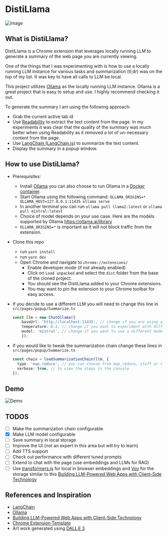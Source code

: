 # DistiLlama

![image](public/icon-128.png)

## What is DistiLlama?

DistiLlama is a Chrome extension that leverages locally running LLM to generate a summary of the web page you are currently viewing.

One of the things that I was experimenting with is how to use a locally running LLM instance for various tasks and summarization (tl;dr) was on the top of my list. It was key to have all calls to LLM be local.

This project utilizes [Ollama](https://ollama.ai/) as the locally running LLM instance. Ollama is a great project that is easy to setup and use. I highly recommend checking it out.

To generate the summary I am using the following approach:

* Grab the current active tab id
* Use [Readability](https://github.com/mozilla/readability) to extract the text content from the page. In my experiments it was clear that the quality of the summary was much better when using Readability as it removed a lot of un-necessary content from the page.
* Use [LangChain (LangChain.js)](https://js.langchain.com/docs/get_started/introduction/) to summarize the text content.
* Display the summary in a popup window.

## How to use DistiLlama?

* Prerequisites:
  * Install [Ollama](https://ollama.ai/download) you can also choose to run Ollama in a [Docker container](https://ollama.ai/blog/ollama-is-now-available-as-an-official-docker-image).
  * Start Ollama using the following command: `OLLAMA_ORIGINS=* OLLAMA_HOST=127.0.0.1:11435 ollama serve`
  * In another terminal you can run `ollama pull llama2:latest` or `ollama pull mistral:latest`
  * Choice of model depends on your use case. Here are the models supported by Ollama <https://ollama.ai/library>
  * `OLLAMA_ORIGINS=*` is important as it will not block traffic from the extension.

* Clone this repo
  * run `yarn install`
  * run `yarn dev`
  * Open Chrome and navigate to `chrome://extensions/`
    * Enable developer mode (if not already enabled)
    * Click on `Load unpacked` and select the `dist` folder from the base of the cloned project.
    * You should see the DistiLlama added to your Chrome extensions.
    * You may want to pin the extension to your Chrome toolbar for easy access.
* If you decide to use a different LLM you will need to change this line in `src/pages/popup/Summarize.ts`

    ```typescript
    const llm = new ChatOllama({
        baseUrl: 'http://localhost:11435', // change if you are using a different endpoint
        temperature: 0.3, // change if you want to experiment with different temperatures
        model: 'mistral', // change if you want to use a different model
        });
    ```

* If you would like to tweak the summarization chain change these lines in `src/pages/popup/Summarize.ts`

    ```typescript
    const chain = loadSummarizationChain(llm, {
      type: 'map_reduce', // you can choose from map_reduce, stuff or refine
      verbose: true, // to view the steps in the console
    });
    ```

## Demo

![Demo](./DistiLlama.gif)

## TODOS

* [ ] Make the summarization chain configurable
* [x] Make LLM model configurable
* [ ] Save summary in local storage
* [ ] Improve the UI (not an expert in this area but will try to learn)
* [ ] Add TTS support
* [ ] Check out performance with different tuned prompts
* [ ] Extend to chat with the page (use embeddings and LLMs for RAG)
* [ ] Use [transformers.js](https://github.com/xenova/transformers.js) for local in browser embeddings and [Voy](https://github.com/tantaraio/voy) for the storage similar to this [Building LLM-Powered Web Apps with Client-Side Technology](https://ollama.ai/blog/building-llm-powered-web-apps)

## References and Inspiration

* [LangChain](https://github.com/langchain-ai/langchainjs)
* [Ollama](https://ollama.ai/)
* [Building LLM-Powered Web Apps with Client-Side Technology](https://ollama.ai/blog/building-llm-powered-web-apps)
* [Chrome Extension Template](https://github.com/Jonghakseo/chrome-extension-boilerplate-react-vite)
* Art work generated using [DALL·E 3](https://openai.com/dall-e-3)
